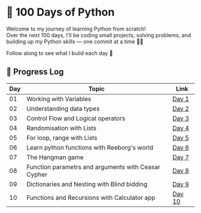 # 💯 100 Days of Python

Welcome to my journey of learning Python from scratch!  
Over the next 100 days, I'll be coding small projects, solving problems, and building up my Python skills — one commit at a time 🐍✨

Follow along to see what I build each day 🚀

## 📅 Progress Log

| Day | Topic | Link |
|-----|-------|------|
| 01  | Working with Variables | [Day 1](./day01) |
| 02  | Understanding data types | [Day 2](./day02/) |
| 03  | Control Flow and Logical operators | [Day 3](./day03/) |
| 04  | Randomisation with Lists | [Day 4](./day04/) |
| 05  | For loop, range with Lists | [Day 5](./day05/) |
| 06  | Learn python functions with Reeborg's world | [Day 6](./day06/) |
| 07  | The Hangman game | [Day 7](./day07/) |
| 08  | Function parametrs and arguments with Ceasar Cypher | [Day 8](./day08/) |
| 09  | Dictionaries and Nesting with Blind bidding | [Day 9](./day09/) |
| 10  | Functions and Recursions with Calculator app | [Day 10](./day10/) |

